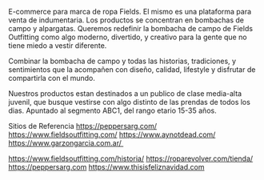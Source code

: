E-commerce para marca de ropa Fields. El mismo es una plataforma para venta de indumentaria. Los productos se concentran en bombachas de campo y alpargatas. Queremos redefinir la bombacha de campo de Fields Outfitting como algo moderno, divertido, y creativo para la gente que no tiene miedo a vestir diferente. 

Combinar la bombacha de campo y todas las historias, tradiciones, y sentimientos que la acompañen con diseño, calidad, lifestyle y disfrutar de compartirla con el mundo.

Nuestros productos estan destinados a un publico de clase media-alta juvenil, que busque vestirse con algo distinto de las prendas de todos los dias. Apuntado al segmento ABC1, del rango etario 15-35 años. 

Sitios de Referencia 
https://peppersarg.com/
https://www.fieldsoutfitting.com/
https://www.aynotdead.com/
https://www.garzongarcia.com.ar/ 

https://www.fieldsoutfitting.com/historia/
https://roparevolver.com/tienda/
https://peppersarg.com
https://www.thisisfeliznavidad.com